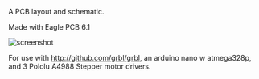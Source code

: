 A PCB layout and schematic.

Made with Eagle PCB 6.1

![screenshot](https://github.com/txjammer/Grbl--w-pololu-A4988-and-arduino-nano/raw/master/1.png)

For use with http://github.com/grbl/grbl, an arduino nano w atmega328p, and 3 Pololu A4988 Stepper motor drivers.